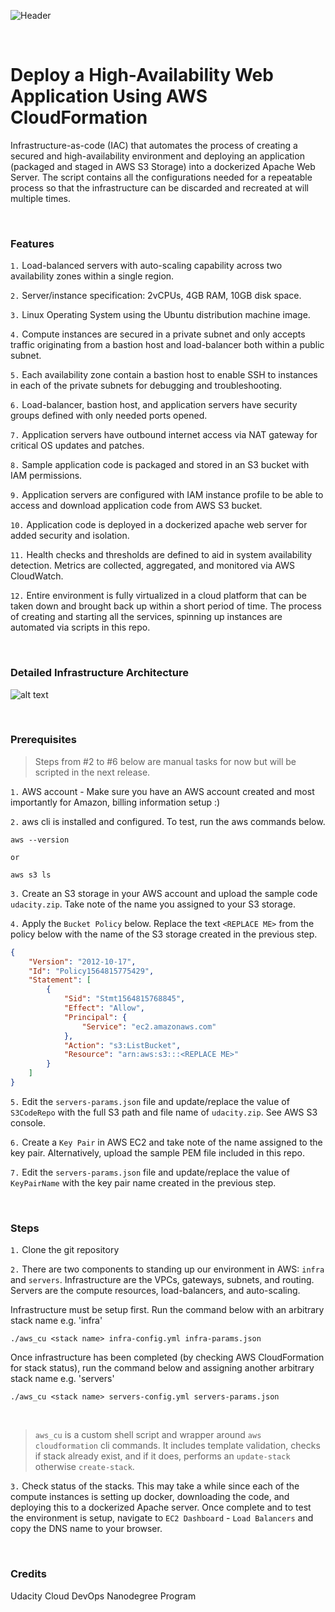 ![][header]

[header]: https://github.com/BetaZeon/Udacity_Project/blob/master/Project-2/header.png "Header"

<br>

# Deploy a High-Availability Web Application Using AWS CloudFormation

Infrastructure-as-code (IAC) that automates the process of creating a secured and high-availability environment and deploying an application (packaged and staged in AWS S3 Storage) into a dockerized Apache Web Server. The script contains all the configurations needed for a repeatable process so that the infrastructure can be discarded and recreated at will multiple times.

<br>

### Features

`1.`  Load-balanced servers with auto-scaling capability across two availability zones within a single region.

`2.`  Server/instance specification: 2vCPUs, 4GB RAM, 10GB disk space.

`3.`  Linux Operating System using the Ubuntu distribution machine image.

`4.`  Compute instances are secured in a private subnet and only accepts traffic originating from a bastion host and load-balancer both within a public subnet.

`5.`  Each availability zone contain a bastion host to enable SSH to instances in each of the private subnets for debugging and troubleshooting.

`6.`  Load-balancer, bastion host, and application servers have security groups defined with only needed ports opened.

`7.`  Application servers have outbound internet access via NAT gateway for critical OS updates and patches.

`8.`  Sample application code is packaged and stored in an S3 bucket with IAM permissions.

`9.`  Application servers are configured with IAM instance profile to be able to access and download application code from AWS S3 bucket.

`10.` Application code is deployed in a dockerized apache web server for added security and isolation.

`11.` Health checks and thresholds are defined to aid in system availability detection.  Metrics are collected, aggregated, and monitored via AWS CloudWatch.

`12.` Entire environment is fully virtualized in a cloud platform that can be taken down and brought back up within a short period of time. The process of creating and starting all the services, spinning up instances are automated via scripts in this repo.

<br>

### Detailed Infrastructure Architecture

![alt text][architecture]

[architecture]: https://github.com/betazeon/ha-webapp-cloudformation/raw/master/High%20Availability%20Web%20ApplicationV2.png "Architecture Diagram"

<br>

### Prerequisites

> Steps from #2  to #6 below are manual tasks for now but will be scripted in the next release.

`1.`  AWS account - Make sure you have an AWS account created and most importantly for Amazon, billing information setup :)

`2.`  aws cli is installed and configured.  To test, run the aws commands below.

```
aws --version

or 

aws s3 ls
```

`3.`  Create an S3 storage in your AWS account and upload the sample code `udacity.zip`.  Take note of the name you assigned to your S3 storage.

`4.`  Apply the `Bucket Policy` below.  Replace the text `<REPLACE ME>` from the policy below with the name of the S3 storage created in the previous step.

```json
{
    "Version": "2012-10-17",
    "Id": "Policy1564815775429",
    "Statement": [
        {
            "Sid": "Stmt1564815768845",
            "Effect": "Allow",
            "Principal": {
                "Service": "ec2.amazonaws.com"
            },
            "Action": "s3:ListBucket",
            "Resource": "arn:aws:s3:::<REPLACE ME>"
        }
    ]
}
```

`5.`  Edit the `servers-params.json` file and update/replace the value of `S3CodeRepo` with the full S3 path and file name of `udacity.zip`. See AWS S3 console.

`6.`  Create a `Key Pair` in AWS EC2 and take note of the name assigned to the key pair. Alternatively, upload the sample PEM file included in this repo.

`7.`  Edit the `servers-params.json` file and update/replace the value of `KeyPairName` with the key pair name created in the previous step. 

<br>

### Steps

`1.`  Clone the git repository

`2.`  There are two components to standing up our environment in AWS: `infra` and `servers`.  Infrastructure are the VPCs, gateways, subnets, and routing.  Servers are the compute resources, load-balancers, and auto-scaling.

<p>

Infrastructure must be setup first. Run the command below with an arbitrary stack name e.g. 'infra'

```
./aws_cu <stack name> infra-config.yml infra-params.json
```
<p>

Once infrastructure has been completed (by checking AWS CloudFormation for stack status), run the command below and assigning another arbitrary stack name e.g. 'servers'

```
./aws_cu <stack name> servers-config.yml servers-params.json
```
<br>

> `aws_cu` is a custom shell script and wrapper around `aws cloudformation` cli commands. It includes template validation, checks if stack already exist, and if it does, performs an `update-stack` otherwise `create-stack`.


`3.`  Check status of the stacks. This may take a while since each of the compute instances is setting up docker, downloading the code, and deploying this to a dockerized Apache server.  Once complete and to test the environment is setup, navigate to `EC2 Dashboard` - `Load Balancers` and copy the DNS name to your browser.

<br>

### Credits

Udacity Cloud DevOps Nanodegree Program

